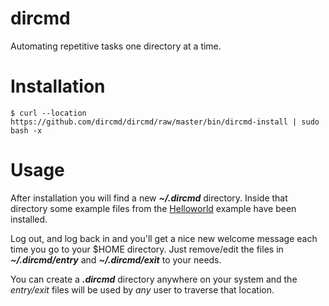 # dircmd
Automating repetitive tasks one directory at a time.

# Installation

    $ curl --location https://github.com/dircmd/dircmd/raw/master/bin/dircmd-install | sudo bash -x

# Usage

After installation you will find a new _**~/.dircmd**_ directory. Inside that directory some example files from the [Helloworld](https://github.com/dircmd/dircmd/tree/master/examples/helloworld) example have been installed.

Log out, and log back in and you'll get a nice new welcome message each time you go to your $HOME directory. Just remove/edit the files in _**~/.dircmd/entry**_ and _**~/.dircmd/exit**_ to your needs.

You can create a _**.dircmd**_ directory anywhere on your system and the _entry/exit_ files will be used by _any_ user to traverse that location.
